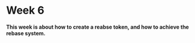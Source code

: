# Week 6  

**This week is about how to create a reabse token, and how to achieve the rebase system.**  

